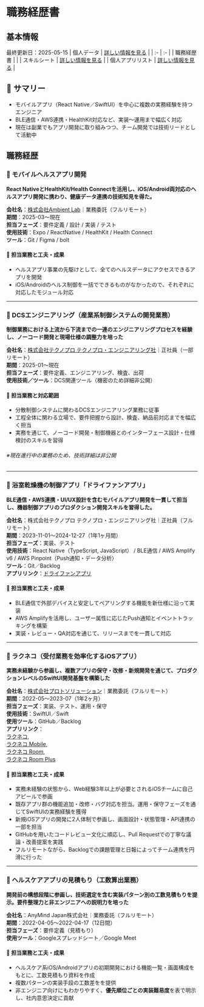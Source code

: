# 職務経歴書
## 基本情報
最終更新日：2025-05-15
| 個人データ | [詳しい情報を見る](/personal-data.md) |
| :- | :- |
| 職務経歴書 |  |
| スキルシート | [詳しい情報を見る](/skill-sheet.md) |
| 個人アプリリスト | [詳しい情報を見る](/app-list.md) |

## 👋 サマリー
- モバイルアプリ（React Native／SwiftUI）を中心に複数の実務経験を持つエンジニア
- BLE通信・AWS連携・HealthKit対応など、実装〜運用まで幅広く対応
- 現在は副業でもアプリ開発に取り組みつつ、チーム開発では技術リードとして活動中

<!--
### 📱 プロジェクト名（プロダクト説明を簡潔に）
**会社名**：株式会社◯◯｜契約形態（正社員／業務委託など）  
**期間**：yyyy-mm〜yyyy-mm（Xヶ月 or 年）  
**担当フェーズ**：要件定義／設計／実装／テスト／運用保守（該当するものだけ）  
**使用技術**：フレームワーク／API／DBなど  
**ツール**：Git／Backlog／Figma など  
**アプリリンク**：[App Store / Google Play（あれば）]

#### 🔧 担当業務と工夫・成果
- なにを担当したか（技術的要素含む）
- どんな工夫や課題があり、それをどう解決したか
- チーム内でどう関わったか
- どんな成果・影響があったか（数値化できれば理想）
-->

## 職務経歴
### 📱 モバイルヘルスアプリ開発
**React NativeとHealthKit/Health Connectを活用し、iOS/Android両対応のヘルスアプリ開発に携わり、健康データ連携の技術知見を得た。**

**会社名**：[株式会社Ambient Lab](https://corp.ambient-lab.co.jp/)｜業務委託（フルリモート）  
**期間**：2025-03〜現在  
**担当フェーズ**：要件定義 / 設計 / 実装 / テスト  
**使用技術**：Expo / ReactNative / HealthKit / Health Connect  
**ツール**：Git / Figma / bolt  

#### 🔧 担当業務と工夫・成果
- ヘルスアプリ事業の先駆けとして、全てのヘルスデータにアクセスできるアプリを開発
- iOS/Androidのヘルス制御を一括でできるものがなかったので、それぞれに対応したモジュール対応

---

### 🧩 DCSエンジニアリング（産業系制御システムの開発業務）
**制御業務における上流から下流までの一連のエンジニアリングプロセスを経験し、ノーコード開発と現場仕様の調整力を培った**

**会社名**：[株式会社テクノプロ テクノプロ・エンジニアリング社](https://www.technopro.com/eng/)｜正社員（一部リモート）  
**期間**：2025-01〜現在  
**担当フェーズ**：要件定義、エンジニアリング、検査、出荷  
**使用技術／ツール**：DCS関連ツール（機密のため詳細非公開）  

#### 🔧 担当業務と対応範囲
- 分散制御システムに関わるDCSエンジニアリング業務に従事
- 工程全体に関わる立場で、要件把握から設計、検査、納品前対応までを幅広く担当
- 実務を通じて、ノーコード開発・制御機器とのインターフェース設計・仕様検討のスキルを習得

###### ※現在進行中の業務のため、技術詳細は非公開

---

### 📱 浴室乾燥機の制御アプリ「ドライファンアプリ」
**BLE通信・AWS連携・UI/UX設計を含むモバイルアプリ開発を一貫して担当し、機器制御アプリのプロダクション開発スキルを習得した。**

**会社名**：株式会社テクノプロ テクノプロ・エンジニアリング社｜正社員（フルリモート）  
**期間**：2023-11-01〜2024-12-27（1年1ヶ月間）  
**担当フェーズ**：実装、テスト  
**使用技術**：React Native（TypeScript, JavaScript） / BLE通信 / AWS Amplify v6 / AWS Pinpoint（Push通知・データ分析）  
**ツール**：Git／Backlog  
**アプリリンク**：[ドライファンアプリ](https://apps.apple.com/jp/app/%E3%83%89%E3%83%A9%E3%82%A4%E3%83%95%E3%82%A1%E3%83%B3%E3%82%A2%E3%83%97%E3%83%AA/id6443554124)  

#### 🔧 担当業務と工夫・成果
- BLE通信で外部デバイスと安定してペアリングする機能を新仕様に沿って実装
- AWS Amplifyを活用し、ユーザー属性に応じたPush通知とイベントトラッキングを構築
- 実装・レビュー・QA対応を通じて、リリースまでを一貫して対応

---

### 📲 ラクネコ（受付業務を効率化するiOSアプリ）
**実務未経験から参画し、複数アプリの保守・改修・新規開発を通じて、プロダクションレベルのSwiftUI開発基盤を構築した**

**会社名**：[株式会社プロトソリューション](https://www.protosolution.co.jp/)｜業務委託（フルリモート）  
**期間**：2022-05〜2023-07（1年2ヶ月）  
**担当フェーズ**：実装、テスト、運用・保守  
**使用技術**：SwiftUI／Swift  
**使用ツール**：GitHub／Backlog  
**アプリリンク**：  
[ラクネコ](https://apps.apple.com/jp/app/%E3%83%A9%E3%82%AF%E3%83%8D%E3%82%B3/id1476010855),  
[ラクネコ Mobile](https://apps.apple.com/jp/app/%E3%83%A9%E3%82%AF%E3%83%8D%E3%82%B3-mobile/id1492989447),  
[ラクネコ Room](https://apps.apple.com/jp/app/%E3%83%A9%E3%82%AF%E3%83%8D%E3%82%B3-room/id1536365902),  
[ラクネコ Room Plus](https://apps.apple.com/jp/app/%E3%83%A9%E3%82%AF%E3%83%8D%E3%82%B3-room-plus/id6451476069)

#### 🔧 担当業務と工夫・成果
- 実務未経験の状態から、Web経験3年以上が必要とされるiOSチームに自己アピールで参画  
- 既存アプリ群の機能追加・改修・バグ対応を担当。運用・保守フェーズを通じてSwiftUIの実務経験を獲得  
- 新規iOSアプリの開発に2人体制で参画し、画面設計・状態管理・API連携の一部を担当  
- GitHubを用いたコードレビュー文化に順応し、Pull Requestでの丁寧な議論・改善提案を実践  
- フルリモートながら、Backlogでの課題管理と日報によってチーム連携を円滑に行った

---

### 📐 ヘルスケアアプリの見積もり（工数算出業務）
**開発前の構想段階に参画し、技術選定を含む実装パターン別の工数見積もりを提示。要件整理力と非エンジニアへの説明力を培った**

**会社名**：AnyMind Japan株式会社｜業務委託（フルリモート）  
**期間**：2022-04-05〜2022-04-17（12日間）  
**担当フェーズ**：要件定義（見積もり）  
**使用ツール**：Googleスプレッドシート／Google Meet  

#### 🔧 担当業務と工夫・成果
- ヘルスケア系iOS/Androidアプリの初期開発における機能一覧・画面構成をもとに、工数見積もり資料を作成  
- 複数パターンの実装手段の工数差をを提供  
- 非エンジニア向けにもわかりやすく、**優先順位ごとの実装難易度**を表で明示し、社内意思決定に貢献  
